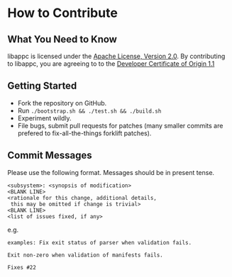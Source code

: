 # How to Contribute

## What You Need to Know

libappc is licensed under the [Apache License, Version 2.0](https://github.com/cdaylward/libappc/blob/master/LICENSE). By contributing to libappc, you are agreeing to to the [Developer Certificate of Origin 1.1](https://github.com/cdaylward/libappc/blob/master/DCO.txt)

## Getting Started

* Fork the repository on GitHub.
* Run ```./bootstrap.sh && ./test.sh && ./build.sh```
* Experiment wildly.
* File bugs, submit pull requests for patches (many smaller commits are prefered to fix-all-the-things forklift patches).

## Commit Messages

Please use the following format. Messages should be in present tense.

```
<subsystem>: <synopsis of modification>
<BLANK LINE>
<rationale for this change, additional details,
 this may be omitted if change is trivial>
<BLANK LINE>
<list of issues fixed, if any>
```

e.g.

```
examples: Fix exit status of parser when validation fails.

Exit non-zero when validation of manifests fails.

Fixes #22
```
